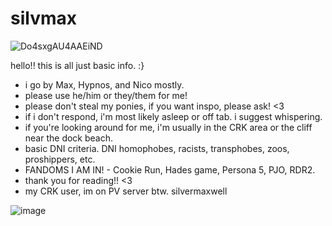 # silvmax
![Do4sxgAU4AAEiND](https://github.com/user-attachments/assets/74056107-76fc-4f7a-a55e-3086265734fb)

hello!! this is all just basic info. :}
* i go by Max, Hypnos, and Nico mostly.
* please use he/him or they/them for me!
* please don't steal my ponies, if you want inspo, please ask! <3
* if i don't respond, i'm most likely asleep or off tab. i suggest whispering.
* if you're looking around for me, i'm usually in the CRK area or the cliff near the dock beach.
* basic DNI criteria. DNI homophobes, racists, transphobes, zoos, proshippers, etc.
* FANDOMS I AM IN! - Cookie Run, Hades game, Persona 5, PJO, RDR2.
* thank you for reading!! <3
* my CRK user, im on PV server btw. silvermaxwell

![image](https://github.com/user-attachments/assets/b52ef78c-50ed-4b66-9830-3ee0a375ecde)
